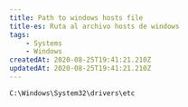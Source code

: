 ```yaml
---
title: Path to windows hosts file
title-es: Ruta al archivo hosts de windows
tags:
    - Systems
    - Windows
createdAt: 2020-08-25T19:41:21.210Z
updatedAt: 2020-08-25T19:41:21.210Z
---
```


```
C:\Windows\System32\drivers\etc
```
